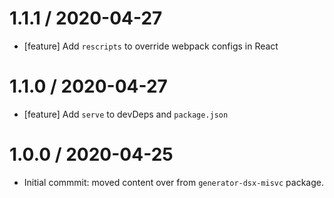 1.1.1 / 2020-04-27
==================

- [feature] Add `rescripts` to override webpack configs in React

1.1.0 / 2020-04-27
==================

- [feature] Add `serve` to devDeps and `package.json`

1.0.0 / 2020-04-25
==================

- Initial commmit: moved content over from `generator-dsx-misvc` package.
